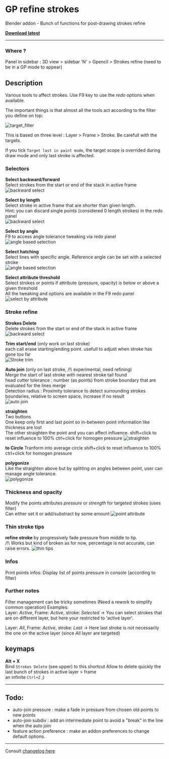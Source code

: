 # GP refine strokes
Blender addon - Bunch of functions for post-drawing strokes refine

**[Download latest](https://github.com/Pullusb/GP_refine_strokes/archive/master.zip)**

<!-- ### [Demo Youtube]() -->

---  

### Where ?
Panel in sidebar : 3D view > sidebar 'N' > Gpencil > Strokes refine (need to be in a GP mode to appear)

## Description

Various tools to affect strokes. Use F9 key to use the _redo_ options when available.  
  
The important things is that almost all the tools act according to the filter you define on top:  

![target_filter](https://github.com/Pullusb/images_repo/raw/master/GPR_strokes_target_filter.png)

This is based on three level : Layer > Frame > Stroke. Be carefull with the targets.  

If you tick `Target last in paint mode`, the target scope is overrided during draw mode and only last stroke is affected.


### Selectors

**Select backward/forward**  
Select strokes from the start or end of the stack in active frame  
![backward select](https://github.com/Pullusb/images_repo/raw/master/gprs_backward_select.gif)

**Select by length**  
Select stroke in active frame that are shorter than given length.  
Hint: you can discard single points (considered 0 length strokes) in the redo panel  
![backward select](https://github.com/Pullusb/images_repo/raw/master/gprs_select_by_length.gif)

**Select by angle**  
F9 to access angle tolerance tweaking via redo panel  
![angle based selection](https://github.com/Pullusb/images_repo/raw/master/GPR_select_by_angle.gif)

**Select hatching**  
Select lines with specific angle. Reference angle can be set with a selected stroke  
![angle based selection](https://github.com/Pullusb/images_repo/raw/master/gprs_hatching_selector.gif)

**Select attribute threshold**  
Select strokes or points if attribute (pressure, opacity) is below or above a given threshold  
All the tweaking and options are available in the F9 redo panel  
![select by attribute](https://github.com/Pullusb/images_repo/raw/master/GPR_select_by_attribute_threshold.gif)

### Stroke refine

**Strokes Delete**  
Delete strokes from the start or end of the stack in active frame  
![backward select](https://github.com/Pullusb/images_repo/raw/master/gprs_backward_delete.gif)

**Trim start/end**  (only work on last stroke)  
each call erase starting/ending point. usefull to adjust when stroke has gone too far  
![Stroke trim](https://github.com/Pullusb/images_repo/raw/master/GPR_trim.gif)
  
**Auto join** (only on last stroke, /!\ experimental, need refining)  
Merge the start of last stroke with nearest stroke tail found  
head cutter tolerance : number (as points) from stroke boundary that are evaluated for the lines merge  
Detection radius : Proximity tolerance to detect surrounding strokes boundaries, relative to screen space, increase if no result  
![auto join](https://github.com/Pullusb/images_repo/raw/master/GPR_autojoin_oval.gif)
  
**straighten**  
Two buttons  
One keep only first and last point so in-between point information like thickness are lost  
The other straighten the point and you can affect influence.
shift+click to reset influence to 100%
ctrl+click for homogen pressure
![straighten](https://github.com/Pullusb/images_repo/raw/master/GPR_straight_influence.gif)
  
**to Circle**
Tranform into average circle
shift+click to reset influence to 100%
ctrl+click for homogen pressure

**polygonize**  
Like the straighten above but by splitting on angles between point, user can manage angle tolerance.  
![polygonize](https://github.com/Pullusb/images_repo/raw/master/GPR_polygonise.gif)  

### Thickness and opacity

Modify the points attributes _pressure_ or _strength_ for targeted strokes (uses filter)  
Can either set it or add/substract by some amount
![point attribute](https://github.com/Pullusb/images_repo/raw/master/GPR_set-pressure-strength.gif)  


### Thin stroke tips

**refine stroke** by progressively fade pressure from middle to tip.  
/!\ Works but kind of broken as for now, percentage is not accurate, can raise errors.
![thin tips](https://github.com/Pullusb/images_repo/raw/master/GPR_thinner_tips.gif)  


### Infos

Print points infos: Display list of points pressure in console (according to filter)

### Further notes

Filter management can be tricky sometimes (Need a rework to simplify common operation)
Examples:  
Layer: _Active_, Frame: _Active_, stroke: _Selected_ -> You can select strokes that are on different layer, but here your restricted to 'active layer'. 
    
Layer: _All_, Frame: _Active_, stroke: _Last_ -> Here last stroke is not necessarily the one on the active layer (since _All_ layer are targeted)

## keymaps

**Alt + X**  
Bind `Strokes Delete` (see upper) to this shortcut
Allow to delete quickly the last bunch of strokes in active layer > frame  
an infinite `Ctrl+Z` ;)

---


## Todo:
- auto-join pressure : make a fade in pressure from chosen old points to new points
- auto-join subdiv : add an intermediate point to avoid a "break" in the line when the auto join
- feature action preference : make an addon preferences to change default options.

<!-- ### Ideas considered : -->
<!-- - feature Context actions : Override scope, default action must affect selection if context mode is edit_stroke (as and option ?) -->

---

Consult [changelog here](CHANGELOG.md)
